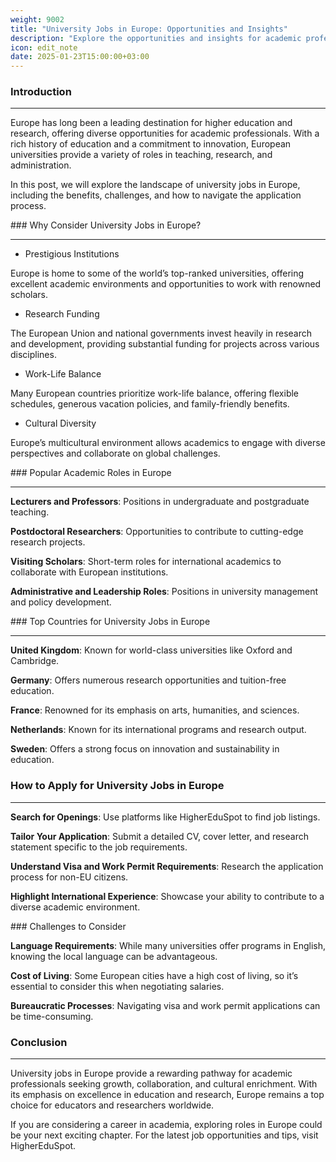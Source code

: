 ```yaml
---
weight: 9002
title: "University Jobs in Europe: Opportunities and Insights"
description: "Explore the opportunities and insights for academic professionals seeking university jobs in Europe."
icon: edit_note
date: 2025-01-23T15:00:00+03:00
---
```


### Introduction

---

Europe has long been a leading destination for higher education and research, offering diverse opportunities for academic professionals. With a rich history of education and a commitment to innovation, European universities provide a variety of roles in teaching, research, and administration.

In this post, we will explore the landscape of university jobs in Europe, including the benefits, challenges, and how to navigate the application process.

### Why Consider University Jobs in Europe?

---

- Prestigious Institutions

Europe is home to some of the world’s top-ranked universities, offering excellent academic environments and opportunities to work with renowned scholars.

- Research Funding

The European Union and national governments invest heavily in research and development, providing substantial funding for projects across various disciplines.

- Work-Life Balance

Many European countries prioritize work-life balance, offering flexible schedules, generous vacation policies, and family-friendly benefits.

- Cultural Diversity

Europe’s multicultural environment allows academics to engage with diverse perspectives and collaborate on global challenges.

### Popular Academic Roles in Europe

---

**Lecturers and Professors**: Positions in undergraduate and postgraduate teaching.

**Postdoctoral Researchers**: Opportunities to contribute to cutting-edge research projects.

**Visiting Scholars**: Short-term roles for international academics to collaborate with European institutions.

**Administrative and Leadership Roles**: Positions in university management and policy development.

### Top Countries for University Jobs in Europe

---

**United Kingdom**: Known for world-class universities like Oxford and Cambridge.

**Germany**: Offers numerous research opportunities and tuition-free education.

**France**: Renowned for its emphasis on arts, humanities, and sciences.

**Netherlands**: Known for its international programs and research output.

**Sweden**: Offers a strong focus on innovation and sustainability in education.

### How to Apply for University Jobs in Europe

---

**Search for Openings**: Use platforms like HigherEduSpot to find job listings.

**Tailor Your Application**: Submit a detailed CV, cover letter, and research statement specific to the job requirements.

**Understand Visa and Work Permit Requirements**: Research the application process for non-EU citizens.

**Highlight International Experience**: Showcase your ability to contribute to a diverse academic environment.

### Challenges to Consider

**Language Requirements**: While many universities offer programs in English, knowing the local language can be advantageous.

**Cost of Living**: Some European cities have a high cost of living, so it’s essential to consider this when negotiating salaries.

**Bureaucratic Processes**: Navigating visa and work permit applications can be time-consuming.

### Conclusion

---

University jobs in Europe provide a rewarding pathway for academic professionals seeking growth, collaboration, and cultural enrichment. With its emphasis on excellence in education and research, Europe remains a top choice for educators and researchers worldwide.

If you are considering a career in academia, exploring roles in Europe could be your next exciting chapter. For the latest job opportunities and tips, visit HigherEduSpot.